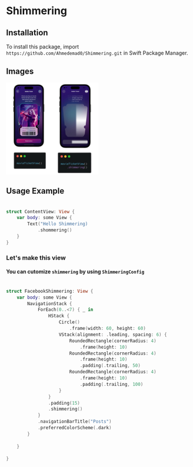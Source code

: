 # Shimmering

## Installation

To install this package, import `https://github.com/Ahmedemad0/Shimmering.git` in Swift Package Manager.

## Images
<img src = "readmeAssets/example1.JPG" width = "250" height = "250">

## Usage Example

``` swift

struct ContentView: View {
    var body: some View {
        Text("Hello Shimmering)
            .shommering()
    }
}

```
### Let's make this view
#### You can cutomize `shimmering` by using `ShimmeringConfig`
``` swift

struct FacebookShimmering: View {
    var body: some View {
        NavigationStack {
            ForEach(0..<7) { _ in
                HStack {
                    Circle()
                        .frame(width: 60, height: 60)
                    VStack(alignment: .leading, spacing: 6) {
                        RoundedRectangle(cornerRadius: 4)
                            .frame(height: 10)
                        RoundedRectangle(cornerRadius: 4)
                            .frame(height: 10)
                            .padding(.trailing, 50)
                        RoundedRectangle(cornerRadius: 4)
                            .frame(height: 10)
                            .padding(.trailing, 100)
                    }
                }
                .padding(15)
                .shimmering()
            }
            .navigationBarTitle("Posts")
            .preferredColorScheme(.dark)
        }

    }
        
}


```
